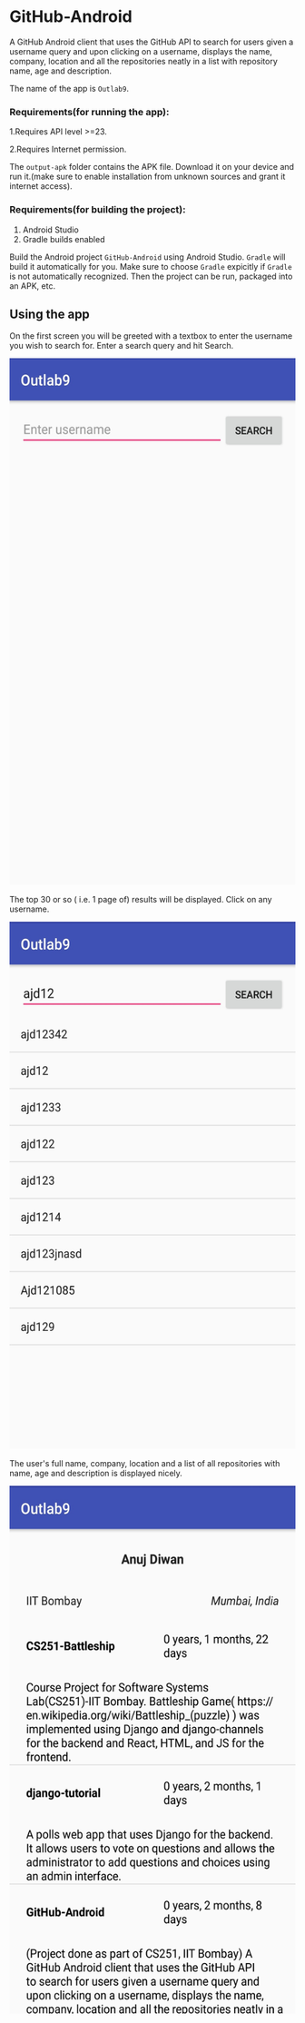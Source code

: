 # GitHub-Android
A GitHub Android client that uses the GitHub API to search for users given a username query and upon clicking on a username, displays the name, company, location and all the repositories neatly in a list with repository name, age and description.

The name of the app is `Outlab9`.

### Requirements(for running the app):
1.Requires API level >=23.

2.Requires Internet permission.

The `output-apk` folder contains the APK file. Download it on your device and run it.(make sure to enable installation from unknown sources and grant it internet access).

### Requirements(for building the project):
1. Android Studio
2. Gradle builds enabled

Build the Android project `GitHub-Android` using Android Studio. `Gradle` will build it automatically for you. Make sure to choose `Gradle` expicitly if `Gradle` is not automatically recognized.
Then the project can be run, packaged into an APK, etc.

## Using the app

On the first screen you will be greeted with a textbox to enter the username you wish to search for. Enter a search query and hit Search.

<img src="https://github.com/ajd12342/GitHub-Android/blob/master/EnterQuery.jpg" width="540" height="927.5" />

The top 30 or so ( i.e. 1 page of) results will be displayed. Click on any username.

<img src="https://github.com/ajd12342/GitHub-Android/blob/master/List.jpg" width="540" height="929.5" />

The user's full name, company, location and a list of all repositories with name, age and description is displayed nicely.

<img src="https://github.com/ajd12342/GitHub-Android/blob/master/RepoInfo.jpg" width="540" height="930" />
